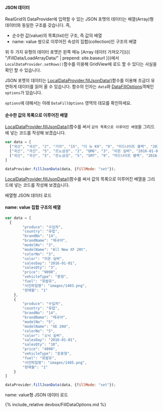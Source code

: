 
#### JSON 데이터    

RealGrid의 DataProvider에 입력할 수 있는 JSON 포멧의 데이터는 배열(Array)형 데이터와 동일한 구조를 갖습니다. 즉, 

- 순수한 값(value)의 목록(list)인 구조, 즉 값의 배열
- name: value 쌍으로 이루어진 속성의 집합(collection)인 구조의 배열

위 두 가지 유형의 데이터 포멧은 왼쪽 메뉴 [Array 데이터 가져오기]({{ "/FillData/LoadArrayData/" | prepend: site.baseurl }})에서 `LocalDataProvider.setRows()`함수를 이용해 GridView에 로드 할 수 있다는 사실을 확인 할 수 있습니다.

JSON 포멧의 데이터는 [LocalDataProvider.fillJsonData()](http://help.realgrid.com/api/LocalDataProvider/fillJsonData/)함수를 이용해 조금더 유연하게 데이터를 읽어 올 수 있습니다.
함수의 인자는 `data`와 [DataFillOptions](http://help.realgrid.com/api/types/DataFillOptions/)객체인 `options`가 있습니다.

`options`에 대해서는 아래 `DataFillOptions` 영역의 데모를 확인하세요.    

#### 순수한 값의 목록으로 이루어진 배열

[LocalDataProvider.fillJsonData()](http://help.realgrid.com/api/LocalDataProvider/fillJsonData/)함수를 써서 `값의 목록으로 이루어진 배열`을 그리드에 넣는 코드를 작성해 보겠습니다.

```js
var data = [
  ["국산", "국산", "2", "기아", "15", "더 뉴 K9", "9", "미드나이트 블랙", "2016-01-01", "16", "8620", "대형", "휘발유", "images/215.png", "images/215.png"],
  ["국산", "국산", "5", "르노삼성", "2", "QM6", "3", "이온 실버", "2016-01-01", "71", "3470", "중형SUV", "휘발유", "images/502.png", "images/502.png"],
  ["국산", "국산", "5", "르노삼성", "5", "SM7", "9", "미드나이트 블랙", "2016-01-01", "26", "3820", "준대형", "휘발유", "images/505.png", "images/505.png"]
]

dataProvider.fillJsonData(data, {fillMode: "set"});
```

[LocalDataProvider.fillJsonData()](http://help.realgrid.com/api/LocalDataProvider/fillJsonData/)함수를 써서 값의 목록으로 이루어진 배열을 그리드에 넣는 코드를 작성해 보겠습니다.

<a class="btn primary small round lowercase" id="fillJsonData1">배열형 JSON 데이터 로드</a>

#### name: value 집합 구조의 배열 

```js
var data = [
  {
        "produce": "수입차",
        "country": "유럽",
        "brandNo": "14",
        "brandName": "재규어",
        "modelNo": "3",
        "modelName": "All New XF 20t",
        "colorNo": "3",
        "color": "이온 실버",
        "salesDay": "2016-01-01",
        "salesQty": "3",
        "price": "9090",
        "vehicleType": "중형",
        "fuel": "휘발유",
        "사진파일명": "images/1403.png",
        "판매월": "1"
    },
    {
        "produce": "수입차",
        "country": "유럽",
        "brandNo": "14",
        "brandName": "재규어",
        "modelNo": "5",
        "modelName": "XE 20d",
        "colorNo": "5",
        "color": "소닉 실버",
        "salesDay": "2016-01-01",
        "salesQty": "10",
        "price": "4990",
        "vehicleType": "준중형",
        "fuel": "휘발유",
        "사진파일명": "images/1405.png",
        "판매월": "1"
    }
]

dataProvider.fillJsonData(data, {fillMode: "set"});
```

<a class="btn primary small round lowercase" id="fillJsonData2">name: value형 JSON 데이터 로드</a>


{% include_relative devbox/FillDataOptions.md %}


<script>
$('#fillJsonData1').click(function() {
  var data = [
    ["국산", "국산", "2", "기아", "15", "더 뉴 K9", "9", "미드나이트 블랙", "2016-01-01", "16", "8620", "대형", "휘발유", "images/215.png", "images/215.png"],
    ["국산", "국산", "5", "르노삼성", "2", "QM6", "3", "이온 실버", "2016-01-01", "71", "3470", "중형SUV", "휘발유", "images/502.png", "images/502.png"],
    ["국산", "국산", "5", "르노삼성", "5", "SM7", "9", "미드나이트 블랙", "2016-01-01", "26", "3820", "준대형", "휘발유", "images/505.png", "images/505.png"]
  ];

  dataProvider.fillJsonData(data, {fillMode: "set"});
});

$('#fillJsonData2').click(function() {
  var data2 = [
    {
          "produce": "수입차",
          "country": "유럽",
          "brandNo": "14",
          "brandName": "재규어",
          "modelNo": "3",
          "modelName": "All New XF 20t",
          "colorNo": "3",
          "color": "이온 실버",
          "salesDay": "2016-01-01",
          "salesQty": "3",
          "price": "9090",
          "vehicleType": "중형",
          "fuel": "휘발유",
          "사진파일명": "images/1403.png",
          "판매월": "1"
      },
      {
          "produce": "수입차",
          "country": "유럽",
          "brandNo": "14",
          "brandName": "재규어",
          "modelNo": "5",
          "modelName": "XE 20d",
          "colorNo": "5",
          "color": "소닉 실버",
          "salesDay": "2016-01-01",
          "salesQty": "10",
          "price": "4990",
          "vehicleType": "준중형",
          "fuel": "휘발유",
          "사진파일명": "images/1405.png",
          "판매월": "1"
      }
  ]

  dataProvider.fillJsonData(data2, {fillMode: "set"});
});

</script>